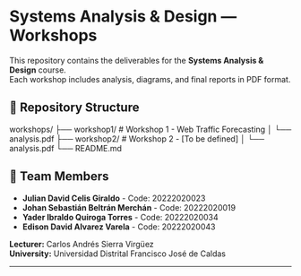# Systems Analysis & Design — Workshops

This repository contains the deliverables for the **Systems Analysis & Design** course.  
Each workshop includes analysis, diagrams, and final reports in PDF format.

## 📂 Repository Structure
workshops/
├── workshop1/ # Workshop 1 - Web Traffic Forecasting
│ └── analysis.pdf
├── workshop2/ # Workshop 2 - [To be defined]
│ └── analysis.pdf 
└── README.md


## 👥 Team Members
- **Julian David Celis Giraldo** - Code: 20222020023
- **Johan Sebastián Beltrán Merchán** - Code: 20222020019
- **Yader Ibraldo Quiroga Torres** - Code: 20222020034  
- **Edison David Alvarez Varela** - Code: 20222020043

**Lecturer:** Carlos Andrés Sierra Virgüez  
**University:** Universidad Distrital Francisco José de Caldas

---
 


